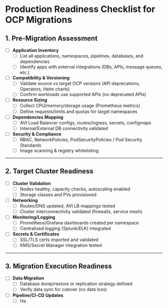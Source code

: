 # Production Readiness Checklist for OCP Migrations

## 1. Pre-Migration Assessment
- [ ] **Application Inventory**  
  - [ ] List all applications, namespaces, pipelines, databases, and dependencies  
  - [ ] Identify apps with external integrations (DBs, APIs, message queues, etc.)  
- [ ] **Compatibility & Versioning**  
  - [ ] Validate source vs target OCP versions (API deprecations, Operators, Helm charts)  
  - [ ] Confirm workloads use supported APIs (no deprecated APIs)  
- [ ] **Resource Sizing**  
  - [ ] Collect CPU/memory/storage usage (Prometheus metrics)  
  - [ ] Define requests/limits and quotas for target namespaces  
- [ ] **Dependencies Mapping**  
  - [ ] AVI Load Balancer configs, routes/ingress, secrets, configmaps  
  - [ ] Internal/External DB connectivity validated  
- [ ] **Security & Compliance**  
  - [ ] RBAC, NetworkPolicies, PodSecurityPolicies / Pod Security Standards  
  - [ ] Image scanning & registry whitelisting  

---

## 2. Target Cluster Readiness
- [ ] **Cluster Validation**  
  - [ ] Nodes healthy, capacity checks, autoscaling enabled  
  - [ ] Storage classes and PVs provisioned  
- [ ] **Networking**  
  - [ ] Routes/DNS updated, AVI LB mappings tested  
  - [ ] Cluster interconnectivity validated (firewalls, service mesh)  
- [ ] **Monitoring/Logging**  
  - [ ] Prometheus/Grafana dashboards created per namespace  
  - [ ] Centralized logging (Splunk/ELK) integrated  
- [ ] **Secrets & Certificates**  
  - [ ] SSL/TLS certs imported and validated  
  - [ ] KMS/Secret Manager integration tested  

---

## 3. Migration Execution Readiness
- [ ] **Data Migration**  
  - [ ] Database dump/restore or replication strategy defined  
  - [ ] Verify data sync for cutover (no data loss)  
- [ ] **Pipeline/CI-CD Updates**  
  - [ ] Ha
